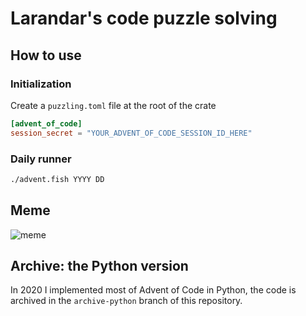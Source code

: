 # Larandar's code puzzle solving

## How to use

### Initialization

Create a `puzzling.toml` file at the root of the crate

```toml
[advent_of_code]
session_secret = "YOUR_ADVENT_OF_CODE_SESSION_ID_HERE"
```

### Daily runner

```bash
./advent.fish YYYY DD
```

## Meme

![meme](https://cdn.discordapp.com/attachments/782884429668286497/918605236040515654/a5h1izs6fj481.jpg)

## Archive: the Python version

In 2020 I implemented most of Advent of Code in Python, the code is archived in the
`archive-python` branch of this repository.
